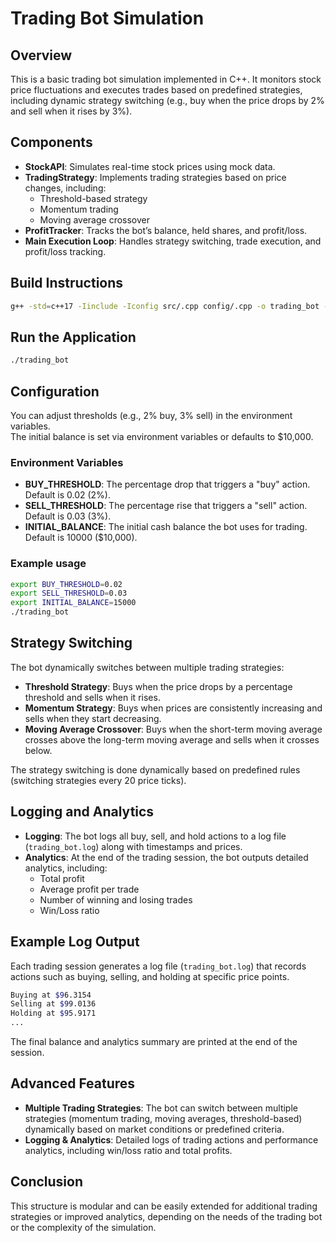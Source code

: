 # Trading Bot Simulation

## Overview
This is a basic trading bot simulation implemented in C++. It monitors stock price fluctuations and executes trades based on predefined strategies, including dynamic strategy switching (e.g., buy when the price drops by 2% and sell when it rises by 3%).

## Components

- **StockAPI**: Simulates real-time stock prices using mock data.
- **TradingStrategy**: Implements trading strategies based on price changes, including:
  - Threshold-based strategy
  - Momentum trading
  - Moving average crossover
- **ProfitTracker**: Tracks the bot’s balance, held shares, and profit/loss.
- **Main Execution Loop**: Handles strategy switching, trade execution, and profit/loss tracking.

## Build Instructions

```bash 
g++ -std=c++17 -Iinclude -Iconfig src/.cpp config/.cpp -o trading_bot -lfmt -pthread
```
## Run the Application

```bash
./trading_bot
```

## Configuration
You can adjust thresholds (e.g., 2% buy, 3% sell) in the environment variables.  
The initial balance is set via environment variables or defaults to $10,000.

### Environment Variables

- **BUY_THRESHOLD**: The percentage drop that triggers a "buy" action. Default is 0.02 (2%).
- **SELL_THRESHOLD**: The percentage rise that triggers a "sell" action. Default is 0.03 (3%).
- **INITIAL_BALANCE**: The initial cash balance the bot uses for trading. Default is 10000 ($10,000).

### Example usage

```bash
export BUY_THRESHOLD=0.02  
export SELL_THRESHOLD=0.03  
export INITIAL_BALANCE=15000  
./trading_bot
```

## Strategy Switching
The bot dynamically switches between multiple trading strategies:

- **Threshold Strategy**: Buys when the price drops by a percentage threshold and sells when it rises.
- **Momentum Strategy**: Buys when prices are consistently increasing and sells when they start decreasing.
- **Moving Average Crossover**: Buys when the short-term moving average crosses above the long-term moving average and sells when it crosses below.

The strategy switching is done dynamically based on predefined rules (switching strategies every 20 price ticks).

## Logging and Analytics

- **Logging**: The bot logs all buy, sell, and hold actions to a log file (`trading_bot.log`) along with timestamps and prices.
- **Analytics**: At the end of the trading session, the bot outputs detailed analytics, including:
  - Total profit
  - Average profit per trade
  - Number of winning and losing trades
  - Win/Loss ratio

## Example Log Output
Each trading session generates a log file (`trading_bot.log`) that records actions such as buying, selling, and holding at specific price points.

```bash
Buying at $96.3154  
Selling at $99.0136  
Holding at $95.9171 
... 
```

The final balance and analytics summary are printed at the end of the session.

## Advanced Features

- **Multiple Trading Strategies**: The bot can switch between multiple strategies (momentum trading, moving averages, threshold-based) dynamically based on market conditions or predefined criteria.
- **Logging & Analytics**: Detailed logs of trading actions and performance analytics, including win/loss ratio and total profits.

## Conclusion
This structure is modular and can be easily extended for additional trading strategies or improved analytics, depending on the needs of the trading bot or the complexity of the simulation.